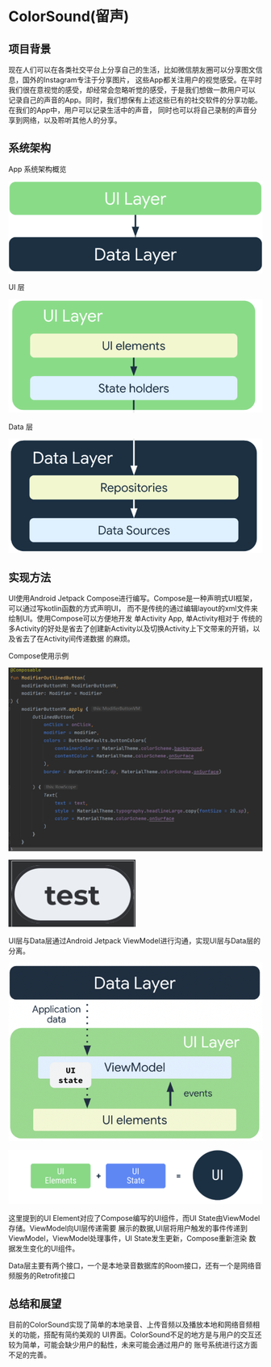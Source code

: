 # ColorSound(留声)

## 项目背景

现在人们可以在各类社交平台上分享自己的生活，比如微信朋友圈可以分享图文信息，国外的Instagram专注于分享图片，
这些App都关注用户的视觉感受。在平时我们很在意视觉的感受，却经常会忽略听觉的感受，于是我们想做一款用户可以
记录自己的声音的App。同时，我们想保有上述这些已有的社交软件的分享功能。在我们的App中，用户可以记录生活中的声音，
同时也可以将自己录制的声音分享到网络，以及聆听其他人的分享。

## 系统架构

App 系统架构概览

![App Architecture Overview](./README_SAM_PHOTO/overview.png)

UI 层

![UI Layer](./README_SAM_PHOTO/uiLayer.png)

Data 层

![Data Layer](./README_SAM_PHOTO/dataLayer.png)

## 实现方法

UI使用Android Jetpack Compose进行编写。Compose是一种声明式UI框架，可以通过写kotlin函数的方式声明UI，
而不是传统的通过编辑layout的xml文件来绘制UI。使用Compose可以方便地开发 单Activity App, 单Activity相对于
传统的多Activity的好处是省去了创建新Activity以及切换Activity上下文带来的开销，以及省去了在Activity间传递数据
的麻烦。

Compose使用示例

![Compose使用示例](./README_SAM_PHOTO/composeExample.png)

![Compose Result](./README_SAM_PHOTO/composeResult.png)

UI层与Data层通过Android Jetpack ViewModel进行沟通，实现UI层与Data层的分离。

![viewModel](./README_SAM_PHOTO/viewModel.png)

![ui](./README_SAM_PHOTO/ui.png)

这里提到的UI Element对应了Compose编写的UI组件，而UI State由ViewModel存储。ViewModel向UI层传递需要
展示的数据,UI层将用户触发的事件传递到ViewModel，ViewModel处理事件，UI State发生更新，Compose重新渲染
数据发生变化的UI组件。

Data层主要有两个接口，一个是本地录音数据库的Room接口，还有一个是网络音频服务的Retrofit接口

## 总结和展望

目前的ColorSound实现了简单的本地录音、上传音频以及播放本地和网络音频相关的功能，搭配有简约美观的
UI界面。ColorSound不足的地方是与用户的交互还较为简单，可能会缺少用户的黏性，未来可能会通过用户的
账号系统进行这方面不足的完善。